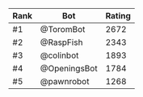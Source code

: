 Rank|Bot|Rating
---|---|---
#1|@ToromBot|2672
#2|@RaspFish|2343
#3|@colinbot|1893
#4|@OpeningsBot|1784
#5|@pawnrobot|1268
